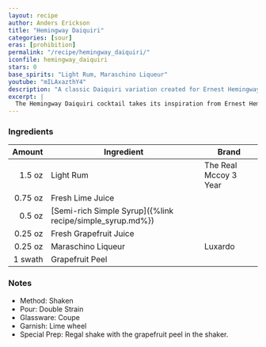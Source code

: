 ```yaml
---
layout: recipe
author: Anders Erickson
title: "Hemingway Daiquiri"
categories: [sour]
eras: [prohibition]
permalink: "/recipe/hemingway_daiquiri/"
iconfile: hemingway_daiquiri
stars: 0
base_spirits: "Light Rum, Maraschino Liqueur"
youtube: "mILAxazthY4"
description: "A classic Daiquiri variation created for Ernest Hemingway, featuring maraschino liqueur and grapefruit juice with no added sugar."
excerpt: |
  The Hemingway Daiquiri cocktail takes its inspiration from Ernest Hemingway, who lived in Havana and enjoyed drinking sugarless Daiquiris.
---
```


### Ingredients

|  Amount | Ingredient                                                | Brand                 |
| ------: | --------------------------------------------------------- | --------------------- |
|  1.5 oz | Light Rum                                                 | The Real Mccoy 3 Year |
| 0.75 oz | Fresh Lime Juice                                          |
|  0.5 oz | [Semi-rich Simple Syrup]({%link recipe/simple_syrup.md%}) |
| 0.25 oz | Fresh Grapefruit Juice                                    |
| 0.25 oz | Maraschino Liqueur                                        | Luxardo               |
| 1 swath | Grapefruit Peel                                           |

### Notes

- Method: Shaken
- Pour: Double Strain
- Glassware: Coupe
- Garnish: Lime wheel
- Special Prep: Regal shake with the grapefruit peel in the shaker.
